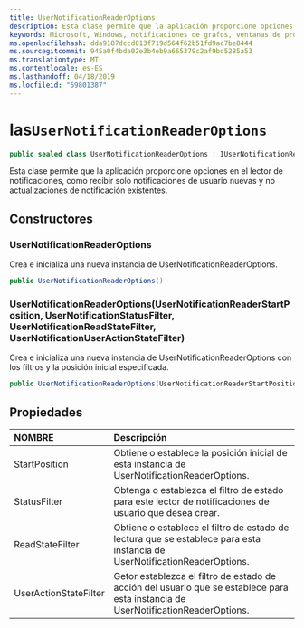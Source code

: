 ```yaml
---
title: UserNotificationReaderOptions
description: Esta clase permite que la aplicación proporcione opciones en el lector de notificaciones, como recibir solo notificaciones de usuario nuevas y no actualizaciones de notificación existentes.
keywords: Microsoft, Windows, notificaciones de grafos, ventanas de procedimientos
ms.openlocfilehash: dda9187dccd013f719d564f62b51fd9ac7be8444
ms.sourcegitcommit: 945a0f4bda02e3b4eb9a665379c2af9bd5285a53
ms.translationtype: MT
ms.contentlocale: es-ES
ms.lasthandoff: 04/18/2019
ms.locfileid: "59801387"
---
```

# <a name="class-usernotificationreaderoptions"></a>las`UserNotificationReaderOptions`

```C#
public sealed class UserNotificationReaderOptions : IUserNotificationReaderOptions
```

Esta clase permite que la aplicación proporcione opciones en el lector de notificaciones, como recibir solo notificaciones de usuario nuevas y no actualizaciones de notificación existentes. 

## <a name="constructors"></a>Constructores

### <a name="usernotificationreaderoptions"></a>UserNotificationReaderOptions
Crea e inicializa una nueva instancia de UserNotificationReaderOptions.

```C#
public UserNotificationReaderOptions()
```

### <a name="usernotificationreaderoptionsusernotificationreaderstartposition-usernotificationstatusfilter-usernotificationreadstatefilter-usernotificationuseractionstatefilter"></a>UserNotificationReaderOptions(UserNotificationReaderStartPosition, UserNotificationStatusFilter, UserNotificationReadStateFilter, UserNotificationUserActionStateFilter)
Crea e inicializa una nueva instancia de UserNotificationReaderOptions con los filtros y la posición inicial especificada. 

```C#
public UserNotificationReaderOptions(UserNotificationReaderStartPosition startPosition, UserNotificationStatusFilter statusFilter, UserNotificationReadStateFilter readStateFilter, UserNotificationUserActionStateFilter userActionStateFilter)
```

## <a name="properties"></a>Propiedades

|NOMBRE | Descripción |
|:-- |:-- |
|StartPosition |Obtiene o establece la posición inicial de esta instancia de UserNotificationReaderOptions.|
|   StatusFilter |Obtenga o establezca el filtro de estado para este lector de notificaciones de usuario que desea crear.| 
|   ReadStateFilter |Obtiene o establece el filtro de estado de lectura que se establece para esta instancia de UserNotificationReaderOptions.| 
|   UserActionStateFilter|Getor establezca el filtro de estado de acción del usuario que se establece para esta instancia de UserNotificationReaderOptions.| 




